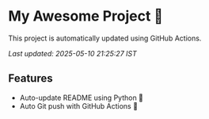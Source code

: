 # My Awesome Project 🚀

This project is automatically updated using GitHub Actions.

_Last updated: 2025-05-10 21:25:27 IST_

## Features
- Auto-update README using Python 🐍
- Auto Git push with GitHub Actions 🤖
